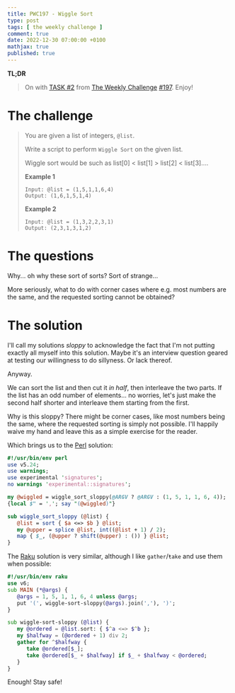 ```yaml
---
title: PWC197 - Wiggle Sort
type: post
tags: [ the weekly challenge ]
comment: true
date: 2022-12-30 07:00:00 +0100
mathjax: true
published: true
---
```


**TL;DR**

> On with [TASK #2][] from [The Weekly Challenge][] [#197][].
> Enjoy!

# The challenge

> You are given a list of integers, `@list`.
>
> Write a script to perform `Wiggle Sort` on the given list.
>
> Wiggle sort would be such as list[0] < list[1] > list[2] < list[3]….
>
> **Example 1**
>
>     Input: @list = (1,5,1,1,6,4)
>     Output: (1,6,1,5,1,4)
>
> **Example 2**
>
>     Input: @list = (1,3,2,2,3,1)
>     Output: (2,3,1,3,1,2)

# The questions

Why... oh why these sort of sorts? Sort of strange...

More seriously, what to do with corner cases where e.g. most numbers are
the same, and the requested sorting cannot be obtained?

# The solution

I'll call my solutions *sloppy* to acknowledge the fact that I'm not
putting exactly all myself into this solution. Maybe it's an interview
question geared at testing our willingness to do sillyness. Or lack
thereof.

Anyway.

We can sort the list and then cut it *in half*, then interleave the two
parts. If the list has an odd number of elements... no worries, let's
just make the second half shorter and interleave them starting from the
first.

Why is this sloppy? There might be corner cases, like most numbers being
the same, where the requested sorting is simply not possible. I'll
happily waive my hand and leave this as a simple exercise for the
reader.

Which brings us to the [Perl][] solution:

```perl
#!/usr/bin/env perl
use v5.24;
use warnings;
use experimental 'signatures';
no warnings 'experimental::signatures';

my @wiggled = wiggle_sort_sloppy(@ARGV ? @ARGV : (1, 5, 1, 1, 6, 4));
{local $" = ','; say "(@wiggled)"}

sub wiggle_sort_sloppy (@list) {
   @list = sort { $a <=> $b } @list;
   my @upper = splice @list, int((@list + 1) / 2);
   map { $_, (@upper ? shift(@upper) : ()) } @list;
}
```

The [Raku][] solution is very similar, although I like `gather`/`ŧake`
and use them when possible:

```raku
#!/usr/bin/env raku
use v6;
sub MAIN (*@args) {
   @args = 1, 5, 1, 1, 6, 4 unless @args;
   put '(', wiggle-sort-sloppy(@args).join(','), ')';
}

sub wiggle-sort-sloppy (@list) {
   my @ordered = @list.sort: { $^a <=> $^b };
   my $halfway = (@ordered + 1) div 2;
   gather for ^$halfway {
      take @ordered[$_];
      take @ordered[$_ + $halfway] if $_ + $halfway < @ordered;
   }
}
```

Enough! Stay safe!

[The Weekly Challenge]: https://theweeklychallenge.org/
[#197]: https://theweeklychallenge.org/blog/perl-weekly-challenge-197/
[TASK #2]: https://theweeklychallenge.org/blog/perl-weekly-challenge-197/#TASK2
[Perl]: https://www.perl.org/
[Raku]: https://raku.org/
[manwar]: http://www.manwar.org/

